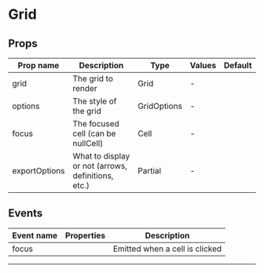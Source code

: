 # Grid

## Props

| Prop name     | Description                                        | Type        | Values | Default |
| ------------- | -------------------------------------------------- | ----------- | ------ | ------- |
| grid          | The grid to render                                 | Grid        | -      |         |
| options       | The style of the grid                              | GridOptions | -      |         |
| focus         | The focused cell (can be nullCell)                 | Cell        | -      |         |
| exportOptions | What to display or not (arrows, definitions, etc.) | Partial     | -      |         |

## Events

| Event name | Properties | Description                    |
| ---------- | ---------- | ------------------------------ |
| focus      |            | Emitted when a cell is clicked |

---
